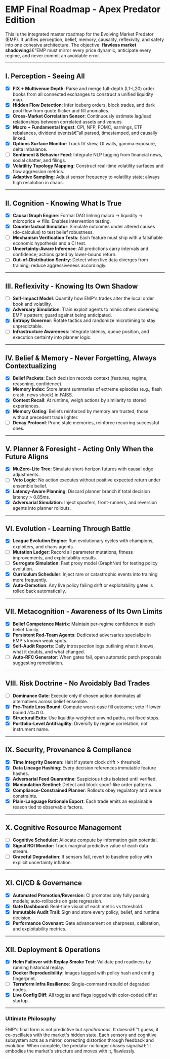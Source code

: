 # EMP Final Roadmap - Apex Predator Edition

This is the integrated master roadmap for the Evolving Market Predator (EMP). It unifies perception, belief, memory, causality, reflexivity, and safety into one cohesive architecture. The objective: **flawless market shadowing**â€”EMP must mirror every price dynamic, anticipate every regime, and never commit an avoidable error.

---

## I. Perception - Seeing All

- [x] **FIX + Multivenue Depth**: Parse and merge full-depth (L1-L20) order books from all connected exchanges to construct a unified liquidity map.
- [x] **Hidden Flow Detection**: Infer iceberg orders, block trades, and dark pool flow from quote flicker and fill anomalies.
- [x] **Cross-Market Correlation Sensor**: Continuously estimate lag/lead relationships between correlated assets and venues.
- [x] **Macro + Fundamental Ingest**: CPI, NFP, FOMC, earnings, ETF rebalances, dividend eventsâ€”all parsed, timestamped, and causally linked.
- [x] **Options Surface Monitor**: Track IV skew, OI walls, gamma exposure, delta imbalance.
- [ ] **Sentiment & Behavior Feed**: Integrate NLP tagging from financial news, social chatter, and filings.
- [x] **Volatility Topology Mapping**: Construct real-time volatility surfaces and flow aggression metrics.
- [x] **Adaptive Sampling**: Adjust sensor frequency to volatility state; always high resolution in chaos.

---

## II. Cognition - Knowing What Is True

- [x] **Causal Graph Engine**: Formal DAG linking macro → liquidity → microprice → fills. Enables intervention testing.
- [x] **Counterfactual Simulator**: Simulate outcomes under altered causes (do-calculus) to test belief robustness.
- [ ] **Mechanism Verification Tests**: Each feature must ship with a falsifiable economic hypothesis and a CI test.
- [ ] **Uncertainty-Aware Inference**: All predictions carry intervals and confidence; actions gated by lower-bound return.
- [ ] **Out-of-Distribution Sentry**: Detect when live data diverges from training; reduce aggressiveness accordingly.

---

## III. Reflexivity - Knowing Its Own Shadow

- [ ] **Self-Impact Model**: Quantify how EMP's trades alter the local order book and volatility.
- [x] **Adversary Simulation**: Train exploit agents to mimic others observing EMP's pattern; guard against being anticipated.
- [x] **Entropy Governor**: Rotate tactics and randomize microtiming to stay unpredictable.
- [ ] **Infrastructure Awareness**: Integrate latency, queue position, and execution certainty into planner logic.

---

## IV. Belief & Memory - Never Forgetting, Always Contextualizing

- [x] **Belief Packets**: Each decision records context (features, regime, reasoning, confidence).
- [x] **Memory Index**: Store latent summaries of extreme episodes (e.g., flash crash, news shock) in FAISS.
- [x] **Context Recall**: At runtime, weigh actions by similarity to stored experiences.
- [x] **Memory Gating**: Beliefs reinforced by memory are trusted; those without precedent trade lighter.
- [ ] **Decay Protocol**: Prune stale memories, reinforce recurring successful ones.

---

## V. Planner & Foresight - Acting Only When the Future Aligns

- [x] **MuZero-Lite Tree**: Simulate short-horizon futures with causal edge adjustments.
- [ ] **Veto Logic**: No action executes without positive expected return under ensemble belief.
- [x] **Latency-Aware Planning**: Discard planner branch if total decision latency > 0.85ms.
- [x] **Adversarial Simulation**: Inject spoofers, front-runners, and reversion agents into planner rollouts.

---

## VI. Evolution - Learning Through Battle

- [x] **League Evolution Engine**: Run evolutionary cycles with champions, exploiters, and chaos agents.
- [ ] **Mutation Ledger**: Record all parameter mutations, fitness improvements, and exploitability results.
- [ ] **Surrogate Simulation**: Fast proxy model (GraphNet) for testing policy evolution.
- [x] **Curriculum Scheduler**: Inject rare or catastrophic events into training more frequently.
- [x] **Auto-Demotion**: Any live policy failing drift or exploitability gates is rolled back automatically.

---

## VII. Metacognition - Awareness of Its Own Limits

- [x] **Belief Competence Matrix**: Maintain per-regime confidence in each belief family.
- [x] **Persistent Red-Team Agents**: Dedicated adversaries specialize in EMP's known weak spots.
- [x] **Self-Audit Reports**: Daily introspection logs outlining what it knows, what it doubts, and what changed.
- [ ] **Auto-RFC Generator**: When gates fail, open automatic patch proposals suggesting remediation.

---

## VIII. Risk Doctrine - No Avoidably Bad Trades

- [ ] **Dominance Gate**: Execute only if chosen action dominates all alternatives across belief ensemble.
- [x] **Pre-Trade Loss Bound**: Compute worst-case fill outcome; veto if lower bound â‰¤ 0.
- [x] **Structural Exits**: Use liquidity-weighted unwind paths, not fixed stops.
- [x] **Portfolio-Level Antifragility**: Diversify by regime correlation, not instrument name.

---

## IX. Security, Provenance & Compliance

- [x] **Time Integrity Daemon**: Halt if system clock drift > threshold.
- [x] **Data Lineage Hashing**: Every decision references immutable feature hashes.
- [x] **Adversarial Feed Quarantine**: Suspicious ticks isolated until verified.
- [x] **Manipulation Sentinel**: Detect and block spoof-like order patterns.
- [x] **Compliance-Constrained Planner**: Rollouts obey regulatory and venue constraints.
- [x] **Plain-Language Rationale Export**: Each trade emits an explainable reason tied to observable factors.

---

## X. Cognitive Resource Management

- [ ] **Cognitive Scheduler**: Allocate compute by information gain potential.
- [x] **Signal ROI Monitor**: Track marginal predictive value of each data stream.
- [ ] **Graceful Degradation**: If sensors fail, revert to baseline policy with explicit uncertainty inflation.

---

## XI. CI/CD & Governance

- [x] **Automated Promotion/Reversion**: CI promotes only fully passing models; auto-rollbacks on gate regression.
- [x] **Gate Dashboard**: Real-time visual of each metric vs threshold.
- [x] **Immutable Audit Trail**: Sign and store every policy, belief, and runtime decision.
- [x] **Performance Covenant**: Gate advancement on sharpness, calibration, and exploitability metrics.

---

## XII. Deployment & Operations

- [x] **Helm Failover with Replay Smoke Test**: Validate pod readiness by running historical replay.
- [x] **Docker Reproducibility**: Images tagged with policy hash and config fingerprint.
- [ ] **Terraform Infra Resilience**: Single-command rebuild of degraded nodes.
- [x] **Live Config Diff**: All toggles and flags logged with color-coded diff at startup.

---

### Ultimate Philosophy
EMP's final form is not predictive but *synchronous*. It doesnâ€™t guess; it co-oscillates with the market's hidden state. Each sensory and cognitive subsystem acts as a mirror, correcting distortion through feedback and evolution. When complete, the predator no longer chases signalsâ€”it embodies the market's structure and moves with it, flawlessly.
